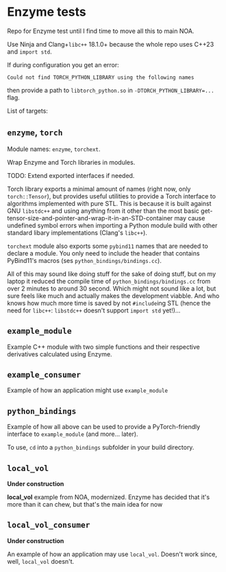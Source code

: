 # Enzyme tests

Repo for Enzyme test until I find time to move all this to main NOA.

Use Ninja and Clang+`libc++` 18.1.0+ because the whole repo uses C++23 and
`import std`.

If during configuration you get an error:
```
Could not find TORCH_PYTHON_LIBRARY using the following names
```
then provide a path to `libtorch_python.so` in `-DTORCH_PYTHON_LIBRARY=...`
flag.

List of targets:

## `enzyme`, `torch`

Module names: `enzyme`, `torchext`.

Wrap Enzyme and Torch libraries in modules.

TODO: Extend exported interfaces if needed.

Torch library exports a minimal amount of names (right now, only
`torch::Tensor`), but provides useful utilities to provide a Torch interface
to algorithms implemented with pure STL. This is because it is built against
GNU `libstdc++` and using anything from it other than the most basic
get-tensor-size-and-pointer-and-wrap-it-in-an-STD-container may cause undefined
symbol errors when importing a Python module build with other standard libary
implementations (Clang's `libc++`).

`torchext` module also exports some `pybind11` names that are needed to
declare a module. You only need to include the header that contains PyBind11's
macros (ses `python_bindings/bindings.cc`).

All of this may sound like doing stuff for the sake of doing stuff, but on
my laptop it reduced the compile time of `python_bindings/bindings.cc` from
over 2 minutes to around 30 second. Which might not sound like a lot, but sure
feels like much and actually makes the development viabble. And who knows how
much more time is saved by not `#include`ing STL (hence the need for `libc++`:
`libstdc++` doesn't support `import std` yet!)...

## `example_module`

Example C++ module with two simple functions and their respective derivatives
calculated using Enzyme.

## `example_consumer`

Example of how an application might use `example_module`

## `python_bindings`

Example of how all above can be used to provide a PyTorch-friendly interface
to `example_module` (and more... later).

To use, `cd` into a `python_bindings` subfolder in your build directory.

## `local_vol`

**Under construction**

**local_vol** example from NOA, modernized. Enzyme has decided that it's
more than it can chew, but that's the main idea for now

## `local_vol_consumer`

**Under construction**

An example of how an application may use `local_vol`. Doesn't work since, well,
`local_vol` doesn't.

